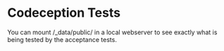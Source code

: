 # Codeception Tests
You can mount /_data/public/ in a local webserver to see exactly what is being tested by the acceptance tests.
